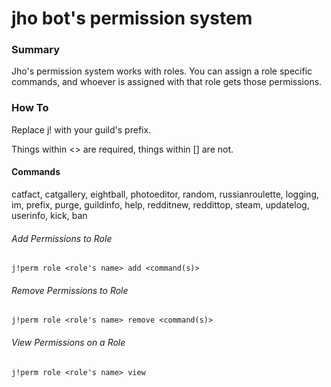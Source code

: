 # jho bot's permission system

### Summary
Jho's permission system works with roles. You can assign a role specific commands, and whoever is 
assigned with that role gets those permissions.

### How To
Replace j! with your guild's prefix.

Things within <> are required, things within [] are not.
#### Commands
catfact, catgallery, eightball, photoeditor, random, russianroulette, logging, im, prefix, purge, guildinfo, help, redditnew, reddittop, steam, updatelog, userinfo, kick, ban
###### _Add Permissions to Role_
`j!perm role <role's name> add <command(s)>`
###### _Remove Permissions to Role_
`j!perm role <role's name> remove <command(s)>`
###### _View Permissions on a Role_
`j!perm role <role's name> view`

